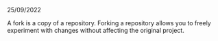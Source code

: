 25/09/2022

A fork is a copy of a repository. Forking a repository allows you to freely experiment with changes without affecting the original project.